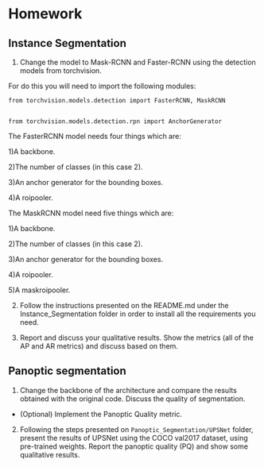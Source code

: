 # Homework

## Instance Segmentation

1. Change the model to Mask-RCNN and Faster-RCNN using the detection models from torchvision.

For do this you will need to import the following modules:

```
from torchvision.models.detection import FasterRCNN, MaskRCNN


from torchvision.models.detection.rpn import AnchorGenerator
```
The FasterRCNN model needs four things which are:

1)A backbone.

2)The number of classes (in this case 2).

3)An anchor generator for the bounding boxes.

4)A roipooler.

The MaskRCNN model need five things which are:

1)A backbone.

2)The number of classes (in this case 2).

3)An anchor generator for the bounding boxes.

4)A roipooler.

5)A maskroipooler.

2. Follow the instructions presented on the README.md under the Instance_Segmentation folder in order to install all the requirements you need. 

3. Report and discuss your qualitative results. Show the metrics (all of the AP and AR metrics) and discuss based on them.

## Panoptic segmentation
1. Change the backbone of the architecture and compare the results obtained with the original code. Discuss the quality of segmentation.

- (Optional) Implement the Panoptic Quality metric.

2. Following the steps presented on ```Panoptic_Segmentation/UPSNet``` folder, present the results of UPSNet using the COCO val2017 dataset, using pre-trained weights. Report the panoptic quality (PQ) and show some qualitative results. 








